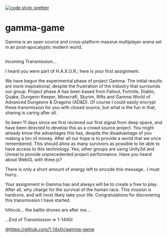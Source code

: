 [![code style: prettier](https://img.shields.io/badge/code_style-prettier-ff69b4.svg?style=flat-square)](https://github.com/prettier/prettier)

# gamma-game
Gamma is an open source and cross-platform massive multiplayer arena set in an post-apocalyptic modern world.

##
Incoming Transmission...

I heard you were part of H.A.X.O.R.; here is your first assignment: 

We have begun the experimental phase of project Gamma. The initial results are more inspirational, despite the frustration of the industry that surrounds our group. Project phase A has been based from Fallout, Fortnite, Diablo, Quake, Dungeon Keeper, Minecraft, Skyrim, Rifts and Gamma World of Advanced Dungeons & Dragons (AD&D). Of course I could easily encrypt these transmission for you with closed source, but what is the fun in that; sharing is caring after all. 

Its been 11 days since we first recieved our first signal from deep space, and have been directed  to develop this as a crowd source project. You might already know the advantages this has, despite the disadvantage of you making a ton of money. After all our hope is to provide a world that we once remembered. This should allow as many survivors as possible to be able to have access to this technology. Yes; other groups are using Unity3d and Unreal to provide unprecedented project performance. Have you heard about WebGL with three.js?

There is only a short amount of energy left to encode this message.. I must hurry.. 

Your assignment in Gamma has and always will be to create a free to play. After all, why charge for the survival of the human race. This mission is hardcore, and will most likely take your life. Congratulations for discovering this transmission I have started.

hhhcck... the battle drones are after me....

...End of Transmission => 1-14X0r



@https://github.com/1-14x0r/gamma-game
